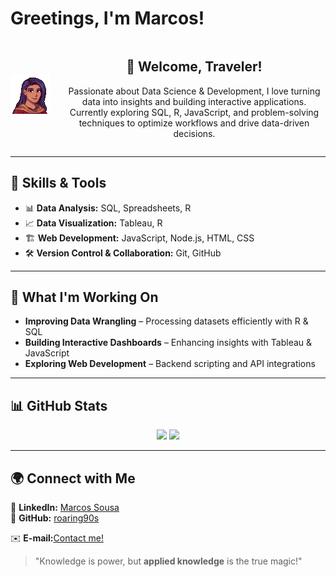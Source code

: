 # Greetings, I'm Marcos!

<div align="center" style="display: flex; align-items: center;">
  <img src="https://github.com/roaring90s/roaring90s/blob/main/portrait.png" width="20%" style="margin-right: 20px;" />
  <div>
    <h2>🏰 Welcome, Traveler!</h2>
    <p>Passionate about Data Science & Development, I love turning data into insights and building interactive applications. Currently exploring SQL, R, JavaScript, and problem-solving techniques to optimize workflows and drive data-driven decisions.  </p>
  </div>
</div>

---

## 🔧 **Skills & Tools**  
- 📊 **Data Analysis:** SQL, Spreadsheets, R  
- 📈 **Data Visualization:** Tableau, R
- 🏗️ **Web Development:** JavaScript, Node.js, HTML, CSS  
- 🛠️ **Version Control & Collaboration:** Git, GitHub  

---

## 📌 **What I'm Working On**  
- **Improving Data Wrangling** – Processing datasets efficiently with R & SQL  
- **Building Interactive Dashboards** – Enhancing insights with Tableau & JavaScript  
- **Exploring Web Development** – Backend scripting and API integrations  

---

## 📊 **GitHub Stats**  
<p align="center">
  <img src="https://github-readme-stats.vercel.app/api?username=roaring90s&show_icons=true&theme=tokyonight" height="150" />
  <img src="https://github-readme-stats.vercel.app/api/top-langs/?username=roaring90s&layout=compact&theme=tokyonight" height="150" />
</p>

---

## 🌍 **Connect with Me**  
💼 **LinkedIn:** [Marcos Sousa](https://www.linkedin.com/in/marcos-sousa-616375249/)  
📂 **GitHub:** [roaring90s](https://github.com/roaring90s)

✉️ **E-mail:**[Contact me!](mailto:contato.marcos90s@gmail.com)

> "Knowledge is power, but **applied knowledge** is the true magic!"  
